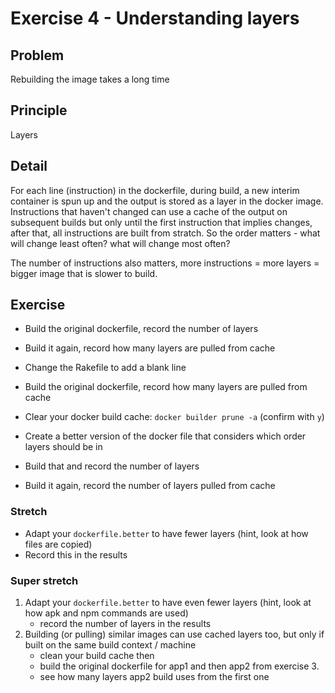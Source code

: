 # Exercise 4 - Understanding layers

## Problem
Rebuilding the image takes a long time

## Principle
Layers

## Detail
For each line (instruction) in the dockerfile, during build, a new interim container is spun up and the output is stored as a layer in the docker image.
Instructions that haven't changed can use a cache of the output on subsequent builds but only until the first instruction that implies changes, after that, all instructions are built from stratch.
So the order matters - what will change least often? what will change most often?

The number of instructions also matters, more instructions = more layers = bigger image that is slower to build.

## Exercise
- Build the original dockerfile, record the number of layers
- Build it again, record how many layers are pulled from cache
- Change the Rakefile to add a blank line
- Build the original dockerfile, record how many layers are pulled from cache

- Clear your docker build cache: `docker builder prune -a` (confirm with `y`)

- Create a better version of the docker file that considers which order layers should be in
- Build that and record the number of layers
- Build it again, record the number of layers pulled from cache

### Stretch
- Adapt your `dockerfile.better` to have fewer layers (hint, look at how files are copied)
- Record this in the results

### Super stretch
1. Adapt your `dockerfile.better` to have even fewer layers (hint, look at how apk and npm commands are used)
   - record the number of layers in the results
2. Building (or pulling) similar images can use cached layers too, but only if built on the same build context / machine
   - clean your build cache then 
   - build the original dockerfile for app1 and then app2 from exercise 3. 
   - see how many layers app2 build uses from the first one
